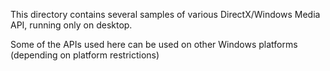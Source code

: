 This directory contains several samples of various DirectX/Windows Media API, running only on desktop. 

Some of the APIs used here can be used on other Windows platforms (depending on platform restrictions)
